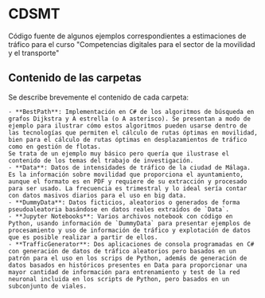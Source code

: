 # CDSMT
Código fuente de algunos ejemplos correspondientes a estimaciones de tráfico para el curso "Competencias digitales para el sector de la movilidad y el transporte"

## Contenido de las carpetas
Se describe brevemente el contenido de cada carpeta:

    - **BestPath**: Implementación en C# de los algoritmos de búsqueda en grafos Dijkstra y A estrella (o A asterisco). Se presentan a modo de ejemplo para ilustrar cómo estos algoritmos pueden usarse dentro de las tecnologías que permiten el cálculo de rutas óptimas en movilidad, bien para el cálculo de rutas óptimas en desplazamientos de tráfico como en gestión de flotas.
	Se trata de un ejemplo muy básico pero quería que ilustrase el contenido de los temas del trabajo de investigación.
	- **Data**: Datos de intensidades de tráfico de la ciudad de Málaga. Es la información sobre movilidad que proporciona el ayuntamiento, aunque el formato es en PDF y requiere de su extracción y procesado para ser usado. La frecuencia es trimestral y lo ideal sería contar con datos masivos diarios para el uso en big data.
	- **DummyData**: Datos ficticios, aleatorios o generados de forma pseudoaleatoria basándose en datos reales extraídos de `Data`.
	- **Jupyter Notebooks**: Varios archivos notebook con código en Python, usando información de `DummyData` para presentar ejemplos de procesamiento y uso de información de tráfico y explotación de datos que es posible realizar a partir de ellos.
	- **TrafficGenerator**: Dos aplicaciones de consola programadas en C# con generación de datos de tráfico aleatorios pero basados en un patrón para el uso en los scrips de Python, además de generación de datos basados en históricos presentes en Data para proporcionar una mayor cantidad de información para entrenamiento y test de la red neuronal incluida en los scripts de Python, pero basados en un subconjunto de viales.

